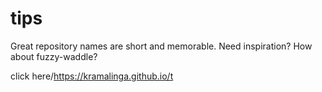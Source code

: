 # tips
Great repository names are short and memorable. Need inspiration? How about fuzzy-waddle?


click here/https://kramalinga.github.io/t
